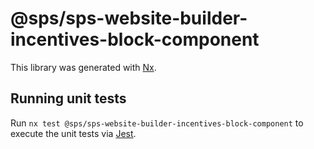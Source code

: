 # @sps/sps-website-builder-incentives-block-component

This library was generated with [Nx](https://nx.dev).

## Running unit tests

Run `nx test @sps/sps-website-builder-incentives-block-component` to execute the unit tests via [Jest](https://jestjs.io).
